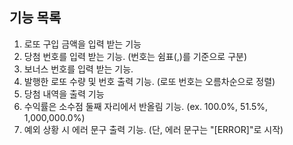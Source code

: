 ## 기능 목록

1. 로또 구입 금액을 입력 받는 기능
2. 당첨 번호를 입력 받는 기능. (번호는 쉼표(,)를 기준으로 구분)
3. 보너스 번호를 입력 받는 기능.
4. 발행한 로또 수량 및 번호 출력 기능. (로또 번호는 오름차순으로 정렬)
5. 당첨 내역을 출력 기능
6. 수익률은 소수점 둘째 자리에서 반올림 기능. (ex. 100.0%, 51.5%, 1,000,000.0%)
7. 예외 상황 시 에러 문구 출력 기능. (단, 에러 문구는 "[ERROR]"로 시작)
